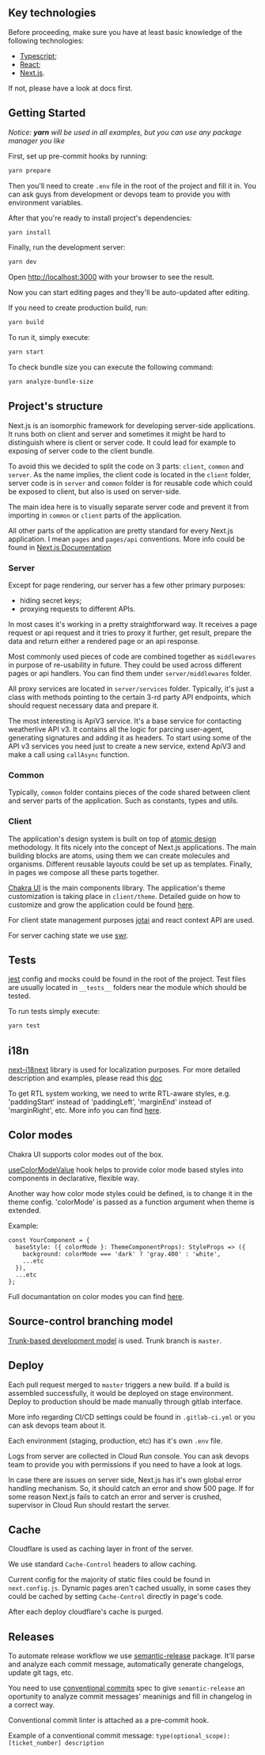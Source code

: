 ## Key technologies

Before proceeding, make sure you have at least basic knowledge of the following technologies:
  - [Typescript](https://www.typescriptlang.org/docs/);
  - [React](https://reactjs.org/docs/getting-started.html);
  - [Next.js](https://nextjs.org/docs).

If not, please have a look at docs first.

## Getting Started

*Notice: **yarn** will be used in all examples, but you can use any package manager you like*

First, set up pre-commit hooks by running:

```bash
yarn prepare
```

Then you'll need to create `.env` file in the root of the project and fill it in.
You can ask guys from development or devops team to provide you with environment variables.

After that you're ready to install project's dependencies:

```bash
yarn install
```

Finally, run the development server:

```bash
yarn dev
```

Open [http://localhost:3000](http://localhost:3000) with your browser to see the result.

Now you can start editing pages and they'll be auto-updated after editing.

If you need to create production build, run:

```bash
yarn build
```

To run it, simply execute:

```bash
yarn start
```

To check bundle size you can execute the following command:

```bash
yarn analyze-bundle-size
```

## Project's structure

Next.js is an isomorphic framework for developing server-side applications.
It runs both on client and server and sometimes it might be hard to distinguish where is client or server code.
It could lead for example to exposing of server code to the client bundle.

To avoid this we decided to split the code on 3 parts: `client`, `common` and `server`.
As the name implies, the client code is located in the `client` folder, server code is in `server` and `common` folder is for reusable code which could be exposed to client, but also is used on server-side.

The main idea here is to visually separate server code and prevent it from importing in `common` or `client` parts of the application.

All other parts of the application are pretty standard for every Next.js application. I mean `pages` and `pages/api` conventions. More info could be found in [Next.js Documentation](https://nextjs.org/docs)

### Server

Except for page rendering, our server has a few other primary purposes:
  - hiding secret keys;
  - proxying requests to different APIs.

In most cases it's working in a pretty straightforward way. It receives a page request or api request and it tries to proxy it further, get result, prepare 
the data and return either a rendered page or an api response.

Most commonly used pieces of code are combined together as `middlewares` in purpose of re-usability in future. They could be used across different pages or api handlers. You can find them under `server/middlewares` folder.

All proxy services are located in `server/services` folder. Typically, it's just a class with methods pointing to the certain 3-rd party API endpoints, which should request necessary data and prepare it.

The most interesting is ApiV3 service. It's a base service for contacting weatherlive API v3. It contains all the logic for parcing user-agent, generating signatures and adding it as headers.
To start using some of the API v3 services you need just to create a new service, extend ApiV3 and make a call using `callAsync` function.

### Common

Typically, `common` folder contains pieces of the code shared between client and server parts of the application.
Such as constants, types and utils.

### Client

The application's design system is built on top of [atomic design](https://bradfrost.com/blog/post/atomic-web-design/) methodology.
It fits nicely into the concept of Next.js applications.
The main building blocks are atoms, using them we can create molecules and organisms. Different reusable layouts could be set up as templates. Finally, in pages we compose all these parts together.

[Chakra UI](https://chakra-ui.com/getting-started) is the main components library.
The application's theme customization is taking place in `client/theme`.
Detailed guide on how to customize and grow the application could be found [here](https://chakra-ui.com/docs/styled-system/customize-theme).

For client state management purposes [jotai](https://jotai.org/docs/introduction) and react context API are used.

For server caching state we use [swr](https://swr.vercel.app/docs/getting-started).

## Tests

[jest](https://jestjs.io/docs/getting-started) config and mocks could be found in the root of the project.
Test files are usually located in `__tests__` folders near the module which should be tested.

To run tests simply execute:

```bash
yarn test
```

## i18n

[next-i18next](https://github.com/isaachinman/next-i18next) library is used for localization purposes.
For more detailed description and examples, please read this [doc](https://github.com/isaachinman/next-i18next#serversidetranslations)

To get RTL system working, we need to write RTL-aware styles, e.g. 'paddingStart' instead of 'paddingLeft', 'marginEnd' instead of 'marginRight', etc.
More info you can find [here](https://chakra-ui.com/docs/features/rtl-support#using-rtl-aware-style-props).

## Color modes

Chakra UI supports color modes out of the box.

[useColorModeValue](https://chakra-ui.com/docs/features/color-mode#usecolormodevalue) hook helps to provide color mode based styles into components in declarative, flexible way.

Another way how color mode styles could be defined, is to change it in the theme config. 'colorMode' is passed as a function argument when theme is extended.

Example:

```
const YourComponent = {
  baseStyle: ({ colorMode }: ThemeComponentProps): StyleProps => ({
    background: colorMode === 'dark' ? 'gray.400' : 'white',
    ...etc
  }),
  ...etc
};
```

Full documantation on color modes you can find [here](https://chakra-ui.com/docs/features/color-mode).

## Source-control branching model

[Trunk-based development model](https://www.atlassian.com/continuous-delivery/continuous-integration/trunk-based-development) is used.
Trunk branch is `master`.

## Deploy

Each pull request merged to `master` triggers a new build. If a build is assembled successfully, it would be deployed on stage environment.
Deploy to production should be made manually through gitlab interface.

More info regarding CI/CD settings could be found in `.gitlab-ci.yml` or you can ask devops team about it.

Each environment (staging, production, etc) has it's own `.env` file.

Logs from server are collected in Cloud Run console. You can ask devops team to provide you with permissions if you need to have a look at logs.

In case there are issues on server side, Next.js has it's own global error handling mechanism. So, it should catch an error and show 500 page.
If for some reason Next.js fails to catch an error and server is crushed, supervisor in Cloud Run should restart the server.

## Cache

Cloudflare is used as caching layer in front of the server.

We use standard `Cache-Control` headers to allow caching.

Current config for the majority of static files could be found in `next.config.js`.
Dynamic pages aren't cached usually, in some cases they could be cached by setting `Cache-Control` directly in page's code.

After each deploy cloudflare's cache is purged.

## Releases

To automate release workflow we use [semantic-release](https://github.com/semantic-release/semantic-release) package.
It'll parse and analyze each commit message, automatically generate changelogs, update git tags, etc.

You need to use [conventional commits](https://www.conventionalcommits.org/en/v1.0.0/) spec to give `semantic-release` an oportunity to analyze commit messages' meaninigs and fill in changelog in a correct way.

Conventional commit linter is attached as a pre-commit hook.

Example of a conventional commit message: `type(optional_scope): [ticket_number] description`
